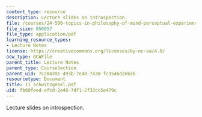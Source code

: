 ```yaml
---
content_type: resource
description: Lecture slides on introspection.
file: /courses/24-500-topics-in-philosophy-of-mind-perceptual-experience-spring-2007/fb60feedafcd2e487df12f33cc5e479c_11_schwitzgebel.pdf
file_size: 856057
file_type: application/pdf
learning_resource_types:
- Lecture Notes
license: https://creativecommons.org/licenses/by-nc-sa/4.0/
ocw_type: OCWFile
parent_title: Lecture Notes
parent_type: CourseSection
parent_uid: 7c284391-493b-7e4d-7430-fc3546d2eb36
resourcetype: Document
title: 11_schwitzgebel.pdf
uid: fb60feed-afcd-2e48-7df1-2f33cc5e479c
---
```

Lecture slides on introspection.